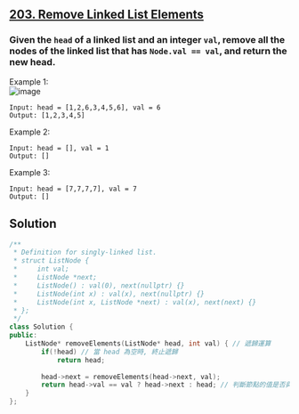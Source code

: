 ## [203. Remove Linked List Elements](https://leetcode.com/problems/remove-linked-list-elements/)

### Given the `head` of a linked list and an integer `val`, remove all the nodes of the linked list that has `Node.val == val`, and return the new head.


Example 1:  
![image](https://assets.leetcode.com/uploads/2021/03/06/removelinked-list.jpg)  
```
Input: head = [1,2,6,3,4,5,6], val = 6
Output: [1,2,3,4,5]
```
Example 2:
```
Input: head = [], val = 1
Output: []
```
Example 3:
```
Input: head = [7,7,7,7], val = 7
Output: []
```


## Solution
```c++
/**
 * Definition for singly-linked list.
 * struct ListNode {
 *     int val;
 *     ListNode *next;
 *     ListNode() : val(0), next(nullptr) {}
 *     ListNode(int x) : val(x), next(nullptr) {}
 *     ListNode(int x, ListNode *next) : val(x), next(next) {}
 * };
 */
class Solution {
public:
    ListNode* removeElements(ListNode* head, int val) { // 遞歸運算
        if(!head) // 當 head 為空時, 終止遞歸
            return head;
        
        head->next = removeElements(head->next, val);
        return head->val == val ? head->next : head; // 判斷節點的值是否與 val 相等, 如果相等則用 head->next 將他覆蓋掉
    }
};
```

